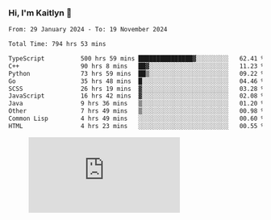 ### Hi, I'm Kaitlyn 👋
<!--START_SECTION:waka-->

```txt
From: 29 January 2024 - To: 19 November 2024

Total Time: 794 hrs 53 mins

TypeScript          500 hrs 59 mins ███████████████▓░░░░░░░░░   62.41 %
C++                 90 hrs 8 mins   ██▓░░░░░░░░░░░░░░░░░░░░░░   11.23 %
Python              73 hrs 59 mins  ██▒░░░░░░░░░░░░░░░░░░░░░░   09.22 %
Go                  35 hrs 48 mins  █░░░░░░░░░░░░░░░░░░░░░░░░   04.46 %
SCSS                26 hrs 19 mins  ▓░░░░░░░░░░░░░░░░░░░░░░░░   03.28 %
JavaScript          16 hrs 42 mins  ▓░░░░░░░░░░░░░░░░░░░░░░░░   02.08 %
Java                9 hrs 36 mins   ▒░░░░░░░░░░░░░░░░░░░░░░░░   01.20 %
Other               7 hrs 49 mins   ▒░░░░░░░░░░░░░░░░░░░░░░░░   00.98 %
Common Lisp         4 hrs 49 mins   ░░░░░░░░░░░░░░░░░░░░░░░░░   00.60 %
HTML                4 hrs 23 mins   ░░░░░░░░░░░░░░░░░░░░░░░░░   00.55 %
```

<!--END_SECTION:waka-->

<figure><embed src="https://wakatime.com/share/@018d58bc-3d22-46c9-b2d7-4ed36fb8172d/243b5d9b-77cd-4133-89ff-dcc8f225fa18.svg"></embed></figure>
